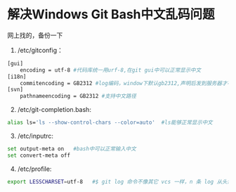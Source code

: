 # 解决Windows Git Bash中文乱码问题

网上找的，备份一下

1. /etc/gitconfig：

```bash
[gui]
    encoding = utf-8 #代码库统一用urf-8,在git gui中可以正常显示中文
[i18n]
    commitencoding = GB2312 #log编码，window下默认gb2312,声明后发到服务器才不会乱码
[svn]
    pathnameencoding = GB2312 #支持中文路径
```

2. /etc/git-completion.bash:

```bash
alias ls='ls --show-control-chars --color=auto'  #ls能够正常显示中文
```

3. /etc/inputrc:

```bash
set output-meta on   #bash中可以正常输入中文
set convert-meta off
```

4. /etc/profile:

```bash
export LESSCHARSET=utf-8   #$ git log 命令不像其它 vcs 一样，n 条 log 从头滚到底，它会恰当地停在第一页，按 space 键再往后翻页。这是通过将 log 送给 less 处理实现的。以上即是设置 less 的字符编码，使得 $ git log 可以正常显示中文。
```
